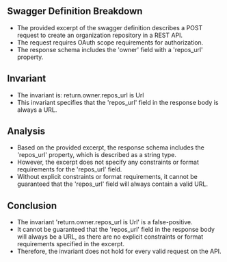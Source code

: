 ## Swagger Definition Breakdown
- The provided excerpt of the swagger definition describes a POST request to create an organization repository in a REST API.
- The request requires OAuth scope requirements for authorization.
- The response schema includes the 'owner' field with a 'repos_url' property.

## Invariant
- The invariant is: return.owner.repos_url is Url
- This invariant specifies that the 'repos_url' field in the response body is always a URL.

## Analysis
- Based on the provided excerpt, the response schema includes the 'repos_url' property, which is described as a string type.
- However, the excerpt does not specify any constraints or format requirements for the 'repos_url' field.
- Without explicit constraints or format requirements, it cannot be guaranteed that the 'repos_url' field will always contain a valid URL.

## Conclusion
- The invariant 'return.owner.repos_url is Url' is a false-positive.
- It cannot be guaranteed that the 'repos_url' field in the response body will always be a URL, as there are no explicit constraints or format requirements specified in the excerpt.
- Therefore, the invariant does not hold for every valid request on the API.
